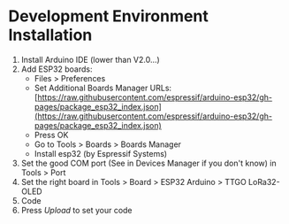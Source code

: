 # Development Environment Installation

1. Install Arduino IDE (lower than V2.0...)
2. Add ESP32 boards: 
	* Files > Preferences
	* Set Additional Boards Manager URLs: [https://raw.githubusercontent.com/espressif/arduino-esp32/gh-pages/package_esp32_index.json](https://raw.githubusercontent.com/espressif/arduino-esp32/gh-pages/package_esp32_index.json)
	* Press OK
	* Go to Tools > Boards > Boards Manager
	* Install esp32 (by Espressif Systems)
3. Set the good COM port (See in Devices Manager if you don't know) in Tools > Port
4. Set the right board in Tools > Board > ESP32 Arduino > TTGO LoRa32-OLED
5. Code
6. Press *Upload* to set your code

#
